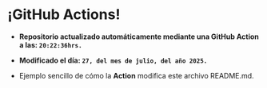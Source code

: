# ¡GitHub Actions!
* **Repositorio actualizado automáticamente mediante una GitHub Action a las: `20:22:36hrs.`**
* **Modificado el día: `27, del mes de julio, del año 2025.`**

* Ejemplo sencillo de cómo la **Action** modifica este archivo README.md.
